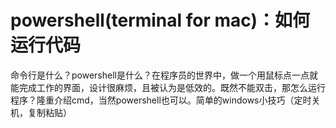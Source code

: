 # powershell(terminal for mac)：如何运行代码


命令行是什么？powershell是什么？在程序员的世界中，做一个用鼠标点一点就能完成工作的界面，设计很麻烦，且被认为是低效的。既然不能双击，那怎么运行程序？隆重介绍cmd，当然powershell也可以。简单的windows小技巧（定时关机，复制粘贴）